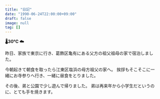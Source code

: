```yaml
---
title: "日記"
date: "1990-06-24T22:00:00+09:00"
draft: false
image: null
tag: []
---
```


__🌡30℃ ☁__

昨日、家族で東京に行き、葛飾区亀有にある父方の祖父祖母の家で宿泊しました。

今朝起きて朝食を取ったら江東区塩浜の母方祖父の家へ。
挨拶もそこそこに一緒にお寺参りへ行き、一緒に昼食をとりました。

その後、弟と公園で少し遊んで帰りました。
弟は再来年から小学生だというのに、とても手を焼きます。
